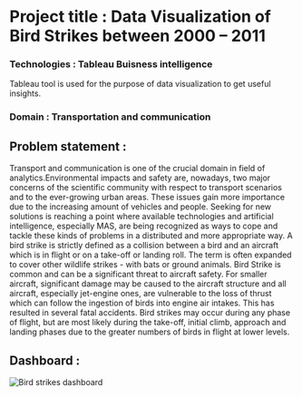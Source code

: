 # Project title : Data Visualization of Bird Strikes between 2000 – 2011

### Technologies :  Tableau Buisness intelligence
Tableau tool is used for the purpose of data visualization to get useful insights.

### Domain : Transportation and communication

## Problem statement : 
Transport and communication is one of the crucial domain in field of analytics.Environmental impacts and safety are, nowadays, two major concerns of the scientific
community with respect to transport scenarios and to the ever-growing urban areas.
These issues gain more importance due to the increasing amount of vehicles and people.
Seeking for new solutions is reaching a point where available technologies and artificial
intelligence, especially MAS, are being recognized as ways to cope and tackle these
kinds of problems in a distributed and more appropriate way.
A bird strike is strictly defined as a collision between a bird and an aircraft which is in 
flight or on a take-off or landing roll. The term is often expanded to cover other wildlife 
strikes - with bats or ground animals. Bird Strike is common and can be a significant 
threat to aircraft safety. For smaller aircraft, significant damage may be caused to the 
aircraft structure and all aircraft, especially jet-engine ones, are vulnerable to the loss of 
thrust which can follow the ingestion of birds into engine air intakes. This has resulted in
several fatal accidents. Bird strikes may occur during any phase of flight, but are most 
likely during the take-off, initial climb, approach and landing phases due to the greater 
numbers of birds in flight at lower levels. 

## Dashboard :

![Bird strikes dashboard](https://user-images.githubusercontent.com/51138087/135308066-3ab9893b-c21c-42db-9b16-170a1fc0ebd9.png)
